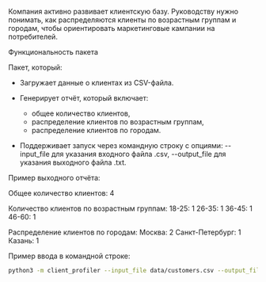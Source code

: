 Компания активно развивает клиентскую базу. Руководству нужно понимать, как распределяются клиенты по возрастным группам и городам, чтобы ориентировать маркетинговые кампании на потребителей.

Функциональность пакета

Пакет, который:

- Загружает данные о клиентах из CSV-файла.

- Генерирует отчёт, который включает:
  - общее количество клиентов,
  - распределение клиентов по возрастным группам,
  - распределение клиентов по городам.

- Поддерживает запуск через командную строку с опциями:
    --input_file для указания входного файла .csv,
    --output_file для указания выходного файла .txt.

Пример выходного отчёта:

Общее количество клиентов: 4

Количество клиентов по возрастным группам:
18-25: 1
26-35: 1
36-45: 1
46-60: 1

Распределение клиентов по городам:
Москва: 2
Санкт-Петербург: 1
Казань: 1

Пример ввода в командной строке:
```bash
python3 -m client_profiler --input_file data/customers.csv --output_file pupupu.txt
```
